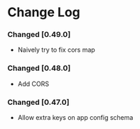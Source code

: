 # Change Log

### Changed [0.49.0]
- Naively try to fix cors map

### Changed [0.48.0]
- Add CORS

### Changed [0.47.0]
- Allow extra keys on app config schema

